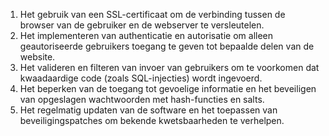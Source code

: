 1. Het gebruik van een SSL-certificaat om de verbinding tussen de browser van de gebruiker en de webserver te versleutelen.
2. Het implementeren van authenticatie en autorisatie om alleen geautoriseerde gebruikers toegang te geven tot bepaalde delen van de website.
3. Het valideren en filteren van invoer van gebruikers om te voorkomen dat kwaadaardige code (zoals SQL-injecties) wordt ingevoerd.
4. Het beperken van de toegang tot gevoelige informatie en het beveiligen van opgeslagen wachtwoorden met hash-functies en salts.
5. Het regelmatig updaten van de software en het toepassen van beveiligingspatches om bekende kwetsbaarheden te verhelpen.
